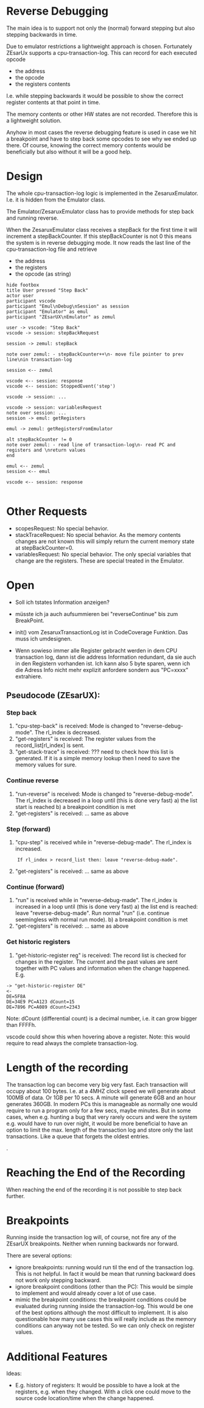 # Reverse Debugging

The main idea is to support not only the (normal) forward stepping but also stepping backwards in time.

Due to emulator restrictions a lightweight approach is chosen.
Fortunately ZEsarUx supports a cpu-transaction-log.
This can record for each executed opcode
- the address
- the opcode
- the registers contents

I.e. while stepping backwards it would be possible to show the correct register contents at that point in time.

The memory contents or other HW states are not recorded.
Therefore this is a lightweight solution.

Anyhow in most cases the reverse debugging feature is used in case we hit a breakpoint and have to step back some opcodes to see why we ended up there.
Of course, knowing the correct memory contents would be beneficially but also without it will be a good help.


# Design

The whole cpu-transaction-log logic is implemented in the ZesaruxEmulator.
I.e. it is hidden from the Emulator class.

The Emulator/ZesaruxEmulator class has to provide methods for step back and running reverse.


When the ZesaruxEmulator class receives a stepBack for the first time it will increment a stepBackCounter.
If this stepBackCounter is not 0 this means the system is in reverse debugging mode.
It now reads the last line of the cpu-transaction-log file and retrieve
- the address
- the registers
- the opcode (as string)

```puml
hide footbox
title User pressed "Step Back"
actor user
participant vscode
participant "Emul\nDebug\nSession" as session
participant "Emulator" as emul
participant "ZEsarUX\nEmulator" as zemul

user -> vscode: "Step Back"
vscode -> session: stepBackRequest

session -> zemul: stepBack

note over zemul: - stepBackCounter++\n- move file pointer to prev line\nin transaction-log

session <-- zemul

vscode <-- session: response
vscode <-- session: StoppedEvent('step')

vscode -> session: ...

vscode -> session: variablesRequest
note over session: ...
session -> emul: getRegisters

emul -> zemul: getRegistersFromEmulator

alt stepBackCounter != 0
note over zemul: - read line of transaction-log\n- read PC and registers and \nreturn values
end

emul <-- zemul
session <-- emul

vscode <-- session: response


```


# Other Requests

- scopesRequest: No special behavior.
- stackTraceRequest: No special behavior. As the memory contents changes are not known this will simply return the current memory state at stepBackCounter=0.
- variablesRequest: No special behavior. The only special variables that change are the registers. These are special treated in the Emulator.


# Open

- Soll ich tstates Information anzeigen?
- müsste ich ja auch aufsummieren bei "reverseContinue" bis zum BreakPoint.

- init() vom ZesaruxTransactionLog ist in CodeCoverage Funktion. Das muss ich umdesignen.

- Wenn sowieso immer alle Register gebracht werden in dem CPU transaction log, dann ist die address Information redundant, da sie auch in den Registern vorhanden ist. Ich kann also 5 byte sparen, wenn ich die Adress Info nicht mehr explizit anfordere sondern aus "PC=xxxx" extrahiere.


## Pseudocode (ZEsarUX):

### Step back
1. "cpu-step-back" is received: Mode is changed to "reverse-debug-mode". The rl_index is decreased.
3. "get-registers" is received: The register values from the record_list[rl_index] is sent.
3. "get-stack-trace" is received: ??? need to check how this list is generated. If it is a simple memory lookup then I need to save the memory values for sure.

### Continue reverse
1. "run-reverse" is received: Mode is changed to "reverse-debug-mode". The rl_index is decreased in a loop until (this is done very fast)
	a) the list start is reached
	b) a breakpoint condition is met
2. "get-registers" is received: ... same as above

### Step (forward)
1. "cpu-step" is received while in "reverse-debug-made". The rl_index is increased.
~~~
	If rl_index > record_list then: leave "reverse-debug-made".
~~~
2. "get-registers" is received: ... same as above


### Continue (forward)
1. "run" is received while in "reverse-debug-made". The rl_index is increased in a loop until (this is done very fast)
	a) the list end is reached: leave "reverse-debug-made". Run normal "run" (i.e. continue seemingless with normal run mode).
	b) a breakpoint condition is met
2. "get-registers" is received: ... same as above

### Get historic registers
1. "get-historic-register reg" is received: The record list is checked for changes in the register. The current and the past values are sent together with PC values and information when the change happened. E.g.
~~~
-> "get-historic-register DE"
<-
DE=5F8A
DE=34E9 PC=A123 dCount=15
DE=7896 PC=A089 dCount=2343
~~~
Note: dCount (differential count) is a decimal number, i.e. it can grow bigger than FFFFh.

vscode could show this when hovering above a register.
Note: this would require to read always the complete transaction-log.


# Length of the recording

The transaction log can become very big very fast. Each transaction will occupy about 100 bytes. I.e. at a 4MHZ clock speed we will generate about 100MB of data.
Or 1GB per 10 secs. A minute will generate 6GB and an hour generates 360GB.
In modern PCs this is manageable as normally one would require to run a program only for a few secs, maybe minutes.
But in some cases, when e.g. hunting a bug that very rarely occurs and were the system e.g. would have to run over night, it would be more beneficial to have an option to limit the max. length of the transaction log and store only the last transactions.
Like a queue that forgets the oldest entries.

<This is currently discussed with Cesar>.


# Reaching the End of the Recording

When reaching the end of the recording it is not possible to step back further.


# Breakpoints

Running inside the transaction log will, of course, not fire any of the ZEsarUX breakpoints. Neither when running backwards nor forward.

There are several options:
- ignore breakpoints: running would run til the end of the transaction log. This is not helpful. In fact it would be mean that running backward does not work only stepping backward.
- ignore breakpoint conditions (other than the PC): This would be simple to implement and would already cover a lot of use case.
- mimic the breakpoint conditions: the breakpoint conditions could be evaluated during running inside the transaction-log. This would be one of the best options although the most difficult to implement. It is also questionable how many use cases this will really include as the memory conditions can anyway not be tested. So we can only check on register values.




# Additional Features

Ideas:

- E.g. history of registers:
It would be possible to have a look at the registers, e.g. when they changed. With a click one could move to the source code location/time when the change happened.



